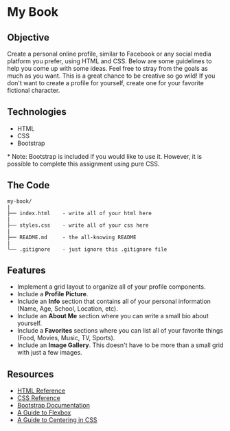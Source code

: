 # My Book

## Objective
Create a personal online profile, similar to Facebook or any social media platform you prefer, using HTML and CSS. Below are some guidelines to help you come up with some ideas. Feel free to stray from the goals as much as you want. This is a great chance to be creative so go wild! If you don't want to create a profile for yourself, create one for your favorite fictional character.

## Technologies
- HTML
- CSS
- Bootstrap

\* Note: Bootstrap is included if you would like to use it. However, it is possible to complete this assignment using pure CSS.

## The Code
```
my-book/
|
├── index.html    - write all of your html here
|
├── styles.css    - write all of your css here
|
├── README.md     - the all-knowing README
|
└── .gitignore    - just ignore this .gitignore file

```
## Features
- Implement a grid layout to organize all of your profile components.
- Include a **Profile Picture**.
- Include an **Info** section that contains all of your personal information (Name, Age, School, Location, etc).
- Include an **About Me** section where you can write a small bio about yourself.
- Include a **Favorites** sections where you can list all of your favorite things (Food, Movies, Music, TV, Sports).
- Include an **Image Gallery**. This doesn't have to be more than a small grid with just a few images.

## Resources
- [HTML Reference](https://www.w3schools.com/html/)
- [CSS Reference](https://www.w3schools.com/css/default.asp)
- [Bootstrap Documentation](https://getbootstrap.com)
- [A Guide to Flexbox](https://css-tricks.com/snippets/css/a-guide-to-flexbox/)
- [A Guide to Centering in CSS](https://css-tricks.com/centering-css-complete-guide/)
